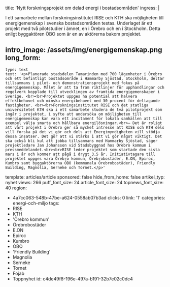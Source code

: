 title: 'Nytt forskningsprojekt om delad energi i bostadsområden'
ingress: |
  <p>I ett samarbete mellan forskningsinstitutet RISE och KTH ska möjligheten till energigemenskap i svenska bostadsområden testas. Underlaget är ett projekt med två pilotstudier i ämnet, en i Örebro och en i Stockholm. Detta enligt byggaktören ÖBO som är en av aktörerna bakom projektet.
  </p>
  
intro_image: /assets/img/energigemenskap.png
long_form:
  -
    type: text
    text: '<p>Planerade stadsdelen Tamarinden med 700 lägenheter i Örebro och ett befintligt bostadsområde i Hammarby Sjöstad, Stockholm, deltar tillsammans i pilot- och demonstrationsprojekt med fokus på energigemenskap. Målet är att ta fram riktlinjer för upphandlingar och regelverk kopplade till utvecklingen av framtida energigemenskaper i Sverige. <br><br>Projektet uppges ha potential att halvera effektbehovet och minska energibehovet med 30 procent för deltagande fastigheter. <br><br>Forskningsinstitutet RISE och det statliga universitetet KTH ska i ett samarbete studera de två pilotprojekt som ingår i projektet, i syfte att undersöka om möjligheten till energigemenskap kan vara ett incitament för lokala samhällen att till exempel välja smarta och hållbara energilösningar.<br>– Det är roligt att vårt projekt i Örebro ger så mycket intresse att RISE och KTH dels vill forska på det vi gör och dels att Energimyndigheten vill stödja dessa insatser. Det gör att vi stärks i att vi gör något viktigt. Det ska också bli kul att jobba tillsammans med Hammarby Sjöstad, säger projektledare Jan Johansson vid Stadsbyggnad hos Örebro kommun i pressmeddelandet.<br><br>RISE leder projektet som startade den sista mars i år och kommer att pågå i drygt 3,5 år. Initiativtagare till projektet uppges vara Örebro kommun, Örebrobostäder, E.ON, Epiroc, Kumbro samt byggaktörerna ÖBO (kommunala Örebrobostäder), Friendly Building, Magnolia, Serneke och Tornet.</p>'
template: articles/article
sponsored: false
hide_from_home: false
artikel_typ: nyhet
views: 266
puff_font_size: 24
article_font_size: 24
topnews_font_size: 40
region:
  - 4a7cc063-548b-47be-a624-0558ab07b3ad
clicks: 0
link: '1'
categories: energi-och-miljo
tags:
  - RISE
  - KTH
  - 'Örebro kommun'
  - Örebrobostäder
  - E.ON
  - Epiroc
  - Kumbro
  - ÖBO
  - 'Friendly Building'
  - Magnolia
  - Serneke
  - Tornet
  - Fojab
  - Toppnyhet
id: c4de49f8-196e-497a-b191-32b7e02c0dc4
